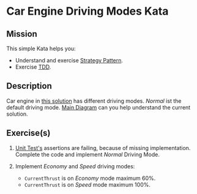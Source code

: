 # Car Engine Driving Modes Kata

## Mission

This simple Kata helps you:
* Understand and exercise [Strategy Pattern](https://en.wikipedia.org/wiki/Strategy_pattern).
* Exercise [TDD](https://en.wikipedia.org/wiki/Test-driven_development).

## Description

Car engine in [this solution](CarEngineDrivingModesKata.sln) has different driving modes. _Normal_ ist the default driving mode.
[Main Diagram](Engine/MainClassDiagram.cd) can you help understand the current solution.

## Exercise(s)

1. [Unit Test's](Engine.Tests/Engine.Tests.csproj) assertions are failing, because of missing implementation.
Complete the code and implement _Normal_ Driving Mode.

2. Implement _Economy_ and _Speed_ driving modes:

    * ```CurrentThrust``` is on _Economy_ mode maximum 60%.
    * ```CurrentThrust``` is on _Speed_ mode maximum 100%.